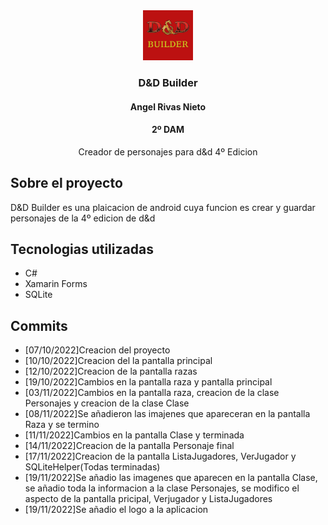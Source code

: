 <div align="center">
  <a href="https://github.com/Anxo1/ProyectoFinal">
    <img src="LogoDDB.png" alt="Logo" width="80" height="80">
  </a>

  <h3 align="center">D&D Builder</h3>
  <h4 align="center">Angel Rivas Nieto</h4>
  <h4 align="center">2º DAM</h4>

  <p align="center">
   Creador de personajes para d&d 4º Edicion
    <br />
 </p>
</div>

## Sobre el proyecto



D&D Builder es una plaicacion de android cuya funcion es crear y guardar 
personajes de la 4º edicion de d&d

## Tecnologias utilizadas
* C#
* Xamarin Forms
* SQLite

## Commits
- [07/10/2022]Creacion del proyecto
- [10/10/2022]Creacion del la pantalla principal
- [12/10/2022]Creacion de la pantalla razas
- [19/10/2022]Cambios en la pantalla raza y pantalla principal
- [03/11/2022]Cambios en la pantalla raza, creacion de la clase Personajes y creacion de la clase Clase
- [08/11/2022]Se añadieron las imajenes que apareceran en la pantalla Raza y se termino
- [11/11/2022]Cambios en la pantalla Clase y terminada
- [14/11/2022]Creacion de la pantalla Personaje final
- [17/11/2022]Creacion de la pantalla ListaJugadores, VerJugador y SQLiteHelper(Todas terminadas)
- [19/11/2022]Se añadio las imagenes que aparecen en la pantalla Clase, se añadio toda la informacion a la clase Personajes, se modifico el aspecto de la pantalla pricipal, Verjugador y ListaJugadores
- [19/11/2022]Se añadio el logo a la aplicacion

